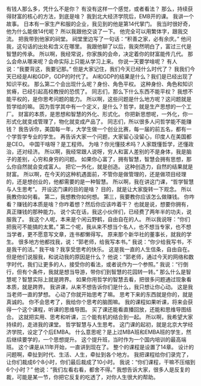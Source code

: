 有钱人那么多，凭什么不是你？
有没有这样一个感觉，或者看法？
那么，持续获得财富的核心的方法，到底是啥？
我到北大经济学院后，EMB开的课。
我讲一个故事。
日本有一家生产和服的企业，我见到的他是第14代掌门。
我当时很好奇，他为什么能做14代呢？
所以我跟他交谈了一下。
他完全可以用繁体字，跟我交流。
把我带到他家的祠堂。
祠堂里边写了一句话：“积善之家，必有余庆。”
他问我，这句话的出处和含义在哪里。
我跟他聊了以后，我突然明白了，富过三代是智慧的传承。
所以啊，我经常说，你家族的会命，决定着你的财富能传几代。
那么会命从哪来呢？会命实际上只能从学习上来。
你说一天要学啥呢？
有人说：“我要背这，我要记那。”
但是大家记住，我们今天已经什么时代了？
我我们今天已经是AI和GDP，GDP的时代了。
AI和GDP的结果是什么？我们是已经出现了知识平权。
那么第二个会出现什么呢？身份、角色平权。
这种身份、角色和知识贫瘠，已经引起高校教授的恐慌了。
同志们，那么下什么东西不能平权？
我想不能平权的，是你思考问题的能力。
所以啊，这些问题是什么地方呢？这问题就是哲学给的嘛。
因为哲学其中有一个定义，是什么？哲学，就是生产思想的一个工厂。
财富的本质，是思想和智慧的外化、形式化。
你把新思想呢，一外化，你一形式化就变成管理了，物化就变成产品了。
同志们，所以很多人问哲学能不能赚钱？
我告诉你，美国每一年，大学生做一个创业比赛，每一届的前五名，都有一个学哲学专业的学生。
再告诉大家一个问题，大家留心没留心，印度人在美国都是CEO。
中国干啥呀？是工程师。
为啥？你光懂技术吗？人家既懂哲学，还懂政治，还对经济。
所以啊，我经常跟人说呀，穷人和富人差别的不是身体，我是脑子的差别，心穷和身穷的问题。
如果你心富了，拥有智慧，智慧会拥有思想，那么你自然就会变成富人。
把它一外化，就是创造。
这种创造力，自然的结果就是财富。
所以啊，在今天的这种机遇面前，不管你是做管理的，还是做项目经理的，还是想创业的，他都需要的是一种智慧。
所以啊，我在讲这门课，“哲学智慧与人生思考”。
开设这门课的目的是啥？
目的，就是让大家旋转一下观念。
所以我教你如何看。
第二，我想教你如何想。
第三，我要教你应该怎么做赚钱。
你咋看？赚钱的本质是啥？你咋着想？然后你应该咋着干？
也就是说，想要你拥有，真正赚钱的那种能力。
说个实在话，我这小伙伴们，已经费了两年半的功夫，说服我了。
我这个人呢，本来是个闲云野鹤，自由自在的人。
所以我说呀：“你们把我可不能搞的太累。”
第二个呢，我从来不想当个名人，也不想当专家，也不想当学者，更不愿意写文章，连书都懒得写。
原来那个新华社的董事长，就我的学生。
很多地方他都找我，说：“郭老师，给我写本书。”
我说：“你少给我写书，不是我干的活。”
我干啥？我享受思考的快乐。
这是我一直的人生信条，自由自在。
但是他们说服我，和说动我的原因是什么？
他说：“郭老师，通过今天的网络和数字时代，我们让更多的人，接受你的看法，或者说作为一个参照。”
我说：“行倒行，但有个条件，我就是想当导游，带你们到智慧的花园转一转。”
那么什么是智慧呢？智慧实际上就是跨界。
如果你用哲学的智慧去看，把很多问题通过现象看本质，就是跨界。
我讲课，从来不想告诉你们是什么，我只想让你心动。
这是我当老师一直的梦想。
心动了你就开始思考了嘛。
思考下来的东西就是你的，就是真诚的。
你不会思考了，我给你个思考的脑图嘛。
我的课程如果听课，将来会获得一个这个课程，听课的思维导图。
买了课还能看直播回放，还能和思维导图结合。
这就把实用、思考和听课，三个能有机的结合到一起。
所以啊，我希望大家持续的，走进我的课堂。
哲学智慧与人生思考。
这门课的起初，就是北京大学经济学院，设定了个后EMBA。
什么意思呢？是上过MBA班和EMBA班的学生，然后继续要学的，一个思想提升。
这个提升班，当时作为一个国内培训的最高端班。
这个课是从11年开始，一直讲到现在了。
整个的课程是设置了14章。
设计的问题啊，牵扯到时代、生活、人生，牵扯到各个地方。
我把课程给你们录完了，让你们裁成6个8小时，你们最后裁成了10小时。
我说：“你们课程，干嘛不压缩到6个小时？”
他说：“我们左看右看，都舍不得。”
我想告诉大家，很多人是反复的裁，可能是某一节，你把它反复的吃透了，对你人生很大的帮助。